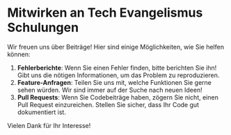 # Mitwirken an Tech Evangelismus Schulungen

Wir freuen uns über Beiträge! Hier sind einige Möglichkeiten, wie Sie helfen können:

1. **Fehlerberichte**: Wenn Sie einen Fehler finden, bitte berichten Sie ihn! Gibt uns die nötigen Informationen, um das Problem zu reproduzieren.
2. **Feature-Anfragen**: Teilen Sie uns mit, welche Funktionen Sie gerne sehen würden. Wir sind immer auf der Suche nach neuen Ideen!
3. **Pull Requests**: Wenn Sie Codebeiträge haben, zögern Sie nicht, einen Pull Request einzureichen. Stellen Sie sicher, dass Ihr Code gut dokumentiert ist.

Vielen Dank für Ihr Interesse!